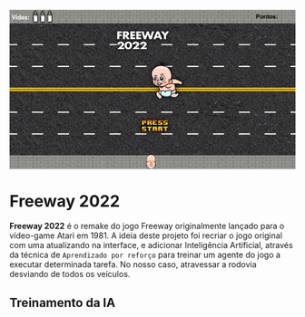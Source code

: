 <img src="./Assets/statics/cover.png" align="middle" width="3000"/>

# Freeway 2022

**Freeway 2022** é o remake do jogo Freeway originalmente lançado para o vídeo-game Atari em 1981.
A ideia deste projeto foi recriar o jogo original com uma atualizando na interface, e adicionar Inteligência Artificial, através da técnica de `Aprendizado por reforço` para treinar um agente do jogo a executar determinada tarefa. No nosso caso, atravessar a rodovia desviando de todos os veículos.

## Treinamento da IA
